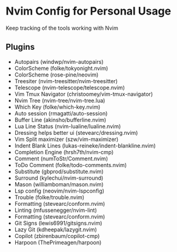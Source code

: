 # Nvim Config for Personal Usage

Keep tracking of the tools working with Nvim

## Plugins

- Autopairs (windwp/nvim-autopairs)
- ColorScheme (folke/tokyonight.nvim)
- ColorScheme (rose-pine/neovim)
- Treesiter (nvim-treesitter/nvim-treesitter)
- Telescope (nvim-telescope/telescope.nvim)
- Vim Tmux Navigator (christoomey/vim-tmux-navigator)
- Nvim Tree (nvim-tree/nvim-tree.lua)
- Which Key (folke/which-key.nvim)
- Auto session (rmagatti/auto-session)
- Buffer Line (akinsho/bufferline.nvim)
- Lua Line Status (nvim-lualine/lualine.nvim)
- Dressing helps better ui (stevearc/dressing.nvim)
- Vim Split maximizer (szw/vim-maximizer)
- Indent Blank Lines (lukas-reineke/indent-blankline.nvim)
- Completion Engine (hrsh7th/nvim-cmp)
- Comment (numToStr/Comment.nvim)
- ToDo Comment (folke/todo-comments.nvim)
- Substitute (gbprod/substitute.nvim)
- Surround (kylechui/nvim-surround)
- Mason (williamboman/mason.nvim)
- Lsp config (neovim/nvim-lspconfig)
- Trouble (folke/trouble.nvim)
- Formatting (stevearc/conform.nvim)
- Linting (mfussenegger/nvim-lint)
- Formatting (stevearc/conform.nvim)
- Git Signs (lewis6991/gitsigns.nvim)
- Lazy Git (kdheepak/lazygit.nvim)
- Copilot (zbirenbaum/copilot-cmp)
- Harpoon (ThePrimeagen/harpoon)
